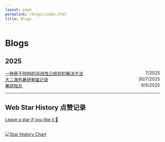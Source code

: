 ```yaml
---
layout: page
permalink: /blogs/index.html
title: Blogs
---
```

# Blogs

## 2025

<div style="display: flex; justify-content: space-between;">
  <span><a href="https://frankyanhansun.github.io/blogs/rnn4convex" target="_blank" rel="noopener">一种基于RNN的非线性凸规划的解决方法</a></span>
  <span>7/2025</span>
</div>

<div style="display: flex; justify-content: space-between;">
  <span><a href="https://frankyanhansun.github.io/blogs/SummerResearch" target="_blank" rel="noopener">大二海外暑研套磁记录</a></span>
  <span>30/7/2025</span>
</div>

<div style="display: flex; justify-content: space-between;">
  <span><a href="https://frankyanhansun.github.io/blogs/SummerResearchGuide" target="_blank" rel="noopener">暑研指北</a></span>
  <span>9/5/2025</span>
</div>

---

## Web Star History 点赞记录
[Leave a star if you like it 🥰](https://github.com/FrankYanhanSun/frankyanhansun.github.io) 

<br>[![Star History Chart](https://api.star-history.com/svg?repos=FrankYanhanSun/frankyanhansun.github.io&type=Date)](https://star-history.com/#FrankYanhanSun/frankyanhansun.github.io&Date)
<br>

